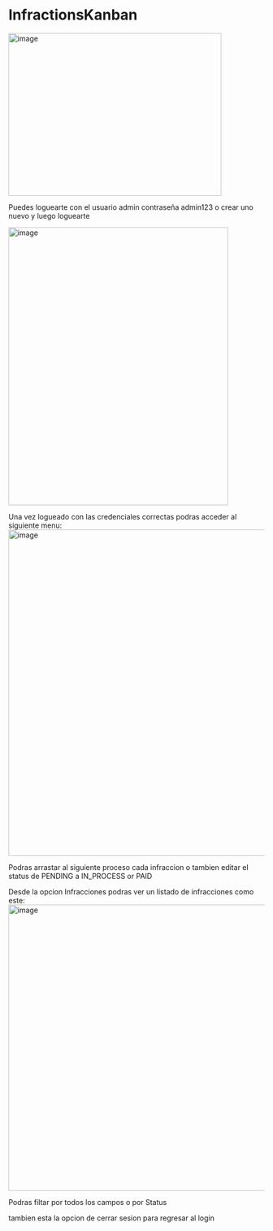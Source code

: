 # InfractionsKanban

<img width="419" height="320" alt="image" src="https://github.com/user-attachments/assets/06939e3b-b086-4c07-b508-7e9125fa607f" />

 Puedes loguearte con el usuario admin contraseña admin123 o crear uno nuevo y luego loguearte

<img width="432" height="547" alt="image" src="https://github.com/user-attachments/assets/5d71d2a0-ab65-479a-ae4b-b05aa03a70c3" />

Una vez logueado con las credenciales correctas podras acceder al siguiente menu:
<img width="1336" height="642" alt="image" src="https://github.com/user-attachments/assets/418b1788-0e08-45f0-846c-a315b91399e7" />

Podras arrastar al siguiente proceso cada infraccion o tambien editar el status de PENDING a IN_PROCESS or PAID

Desde la opcion Infracciones podras ver un listado de infracciones como este:
<img width="1360" height="563" alt="image" src="https://github.com/user-attachments/assets/7a23bfd6-e42b-4b21-a0af-c0c1108ba3fc" />

Podras filtar por todos los campos o por Status

tambien esta la opcion de cerrar sesion para regresar al login








